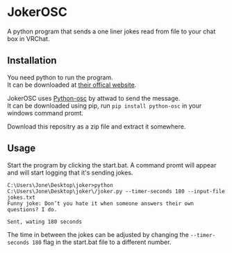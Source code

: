 # JokerOSC
A python program that sends a one liner jokes read from file to your chat box in VRChat.

## Installation 
You need python to run the program.  
It can be downloaded at [their offical website](https://www.python.org/downloads/).

JokerOSC uses [Python-osc](https://github.com/attwad/python-osc) by attwad to send the message.  
It can be downloaded using pip, run `pip install python-osc` in your windows command promt.

Download this repositry as a zip file and extract it somewhere.

## Usage
Start the program by clicking the start.bat. A command promt will appear and will start logging that it's sending jokes.
```
C:\Users\Jone\Desktop\joker>python C:\Users\Jone\Desktop\joker\/joker.py --timer-seconds 180 --input-file jokes.txt
Funny joke: Don’t you hate it when someone answers their own questions? I do.

Sent, wating 180 seconds
```

The time in between the jokes can be adjusted by changing the `--timer-seconds 180` flag in the start.bat file to a different number.